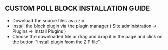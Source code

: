 <h2>CUSTOM POLL BLOCK INSTALLATION GUIDE</h2>

<ul>
  <li> Download the source files as a zip </li>
  <li> Install the block plugin via the plugin manager ( Site administration -> Plugins -> Install Plugins )  </li>
  <li> Choose the downloaded file or drag and drop it in the page and click on the button "Install plugin from the ZIP file" </li>
<ul>
